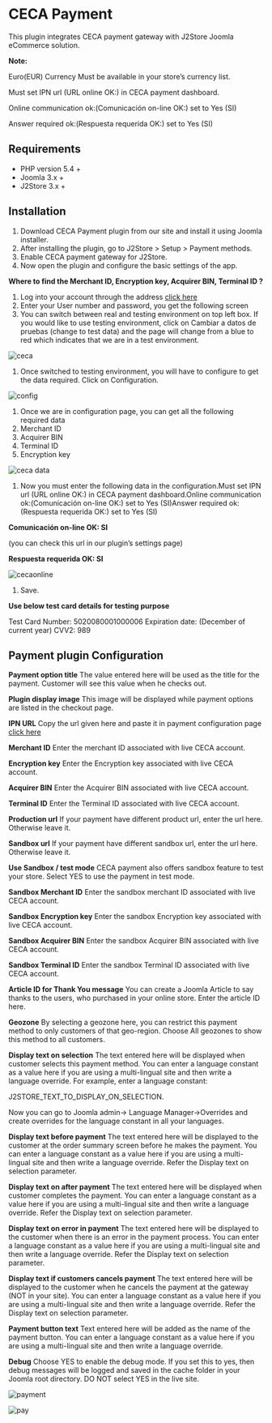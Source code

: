 # CECA Payment

This plugin integrates CECA payment gateway with J2Store Joomla eCommerce solution.

**Note:**

Euro\(EUR\) Currency Must be available in your store’s currency list.

Must set IPN url \(URL online OK:\) in CECA payment dashboard.

Online communication ok:\(Comunicación on-line OK:\) set to Yes \(SI\)

Answer required ok:\(Respuesta requerida OK:\) set to Yes \(SI\)

## Requirements <a id="requirements"></a>

* PHP version 5.4 +
* Joomla 3.x +
* J2Store 3.x +

## Installation <a id="installation"></a>

1. Download CECA Payment plugin from our site and install it using Joomla installer.
2. After installing the plugin, go to J2Store &gt; Setup &gt; Payment methods.
3. Enable CECA payment gateway for J2Store.
4. Now open the plugin and configure the basic settings of the app.

**Where to find the Merchant ID, Encryption key, Acquirer BIN, Terminal ID ?**

1. Log into your account through the address [click here](https://comercios.ceca.es/)
2. Enter your User number and password, you get the following screen
3. You can switch between real and testing environment on top left box. If you would like to use testing environment, click on Cambiar a datos de pruebas \(change to test data\) and the page will change from a blue to red which indicates that we are in a test environment.

![ceca](https://raw.githubusercontent.com/j2store/doc-images/master/payment-methods/ceca-payment/ceca-switch-envi.png)

1. Once switched to testing environment, you will have to configure to get the data required. Click on Configuration.

![config](https://raw.githubusercontent.com/j2store/doc-images/master/payment-methods/ceca-payment/ceca-config.png)

1. Once we are in configuration page, you can get all the following required data
2. Merchant ID
3. Acquirer BIN
4. Terminal ID
5. Encryption key

![ceca data](https://raw.githubusercontent.com/j2store/doc-images/master/payment-methods/ceca-payment/ceca-req-data.png)

1. Now you must enter the following data in the configuration.Must set IPN url \(URL online OK:\) in CECA payment dashboard.Online communication ok:\(Comunicación on-line OK:\) set to Yes \(SI\)Answer required ok:\(Respuesta requerida OK:\) set to Yes \(SI\)

**Comunicación on-line OK: SI**

\(you can check this url in our plugin’s settings page\)

**Respuesta requerida OK: SI**

![cecaonline](https://raw.githubusercontent.com/j2store/doc-images/master/payment-methods/ceca-payment/ceca-url-online.png)

1. Save.

**Use below test card details for testing purpose**

Test Card Number: 5020080001000006 Expiration date: \(December of current year\) CVV2: 989

## Payment plugin Configuration <a id="payment-plugin-configuration"></a>

**Payment option title** The value entered here will be used as the title for the payment. Customer will see this value when he checks out.

**Plugin display image** This image will be displayed while payment options are listed in the checkout page.

**IPN URL** Copy the url given here and paste it in payment configuration page [click here](https://comercios.ceca.es/)

**Merchant ID** Enter the merchant ID associated with live CECA account.

**Encryption key** Enter the Encryption key associated with live CECA account.

**Acquirer BIN** Enter the Acquirer BIN associated with live CECA account.

**Terminal ID** Enter the Terminal ID associated with live CECA account.

**Production url** If your payment have different product url, enter the url here. Otherwise leave it.

**Sandbox url** If your payment have different sandbox url, enter the url here. Otherwise leave it.

**Use Sandbox / test mode** CECA payment also offers sandbox feature to test your store. Select YES to use the payment in test mode.

**Sandbox Merchant ID** Enter the sandbox merchant ID associated with live CECA account.

**Sandbox Encryption key** Enter the sandbox Encryption key associated with live CECA account.

**Sandbox Acquirer BIN** Enter the sandbox Acquirer BIN associated with live CECA account.

**Sandbox Terminal ID** Enter the sandbox Terminal ID associated with live CECA account.

**Article ID for Thank You message** You can create a Joomla Article to say thanks to the users, who purchased in your online store. Enter the article ID here.

**Geozone** By selecting a geozone here, you can restrict this payment method to only customers of that geo-region. Choose All geozones to show this method to all customers.

**Display text on selection** The text entered here will be displayed when customer selects this payment method. You can enter a language constant as a value here if you are using a multi-lingual site and then write a language override. For example, enter a language constant:

J2STORE_TEXT_TO_DISPLAY_ON\_SELECTION.

Now you can go to Joomla admin-&gt; Language Manager-&gt;Overrides and create overrides for the language constant in all your languages.

**Display text before payment** The text entered here will be displayed to the customer at the order summary screen before he makes the payment. You can enter a language constant as a value here if you are using a multi-lingual site and then write a language override. Refer the Display text on selection parameter.

**Display text on after payment** The text entered here will be displayed when customer completes the payment. You can enter a language constant as a value here if you are using a multi-lingual site and then write a language override. Refer the Display text on selection parameter.

**Display text on error in payment** The text entered here will be displayed to the customer when there is an error in the payment process. You can enter a language constant as a value here if you are using a multi-lingual site and then write a language override. Refer the Display text on selection parameter.

**Display text if customers cancels payment** The text entered here will be displayed to the customer when he cancels the payment at the gateway \(NOT in your site\). You can enter a language constant as a value here if you are using a multi-lingual site and then write a language override. Refer the Display text on selection parameter.

**Payment button text** Text entered here will be added as the name of the payment button. You can enter a language constant as a value here if you are using a multi-lingual site and then write a language override.

**Debug** Choose YES to enable the debug mode. If you set this to yes, then debug messages will be logged and saved in the cache folder in your Joomla root directory. DO NOT select YES in the live site.

 

![payment](https://raw.githubusercontent.com/j2store/doc-images/master/payment-methods/ceca-payment/ceca-payment-01.png)

![pay](https://raw.githubusercontent.com/j2store/doc-images/master/payment-methods/ceca-payment/ceca-payment-02.png)

